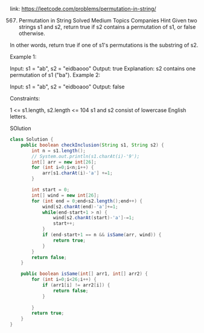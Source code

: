 link: https://leetcode.com/problems/permutation-in-string/

567. Permutation in String
Solved
Medium
Topics
Companies
Hint
Given two strings s1 and s2, return true if s2 contains a 
permutation
 of s1, or false otherwise.

In other words, return true if one of s1's permutations is the substring of s2.

 

Example 1:

Input: s1 = "ab", s2 = "eidbaooo"
Output: true
Explanation: s2 contains one permutation of s1 ("ba").
Example 2:

Input: s1 = "ab", s2 = "eidboaoo"
Output: false
 

Constraints:

1 <= s1.length, s2.length <= 104
s1 and s2 consist of lowercase English letters.

SOlution
```java
class Solution {
    public boolean checkInclusion(String s1, String s2) {
        int n = s1.length();
        // System.out.println(s1.charAt(i)-'9');
        int[] arr = new int[26];
        for (int i=0;i<n;i++) {
            arr[s1.charAt(i)-'a'] +=1;
        }

        int start = 0;
        int[] wind = new int[26];
        for (int end = 0;end<s2.length();end++) {
            wind[s2.charAt(end)-'a']+=1;
            while(end-start+1 > n) {
                wind[s2.charAt(start)-'a']-=1;
                start++;
            }
            if (end-start+1 == n && isSame(arr, wind)) {
                return true;
            }
        }
        return false;
    }

    public boolean isSame(int[] arr1, int[] arr2) {
        for (int i=0;i<26;i++) {
            if (arr1[i] != arr2[i]) {
                return false;
            }
        
        }
        return true;
    }
}
```